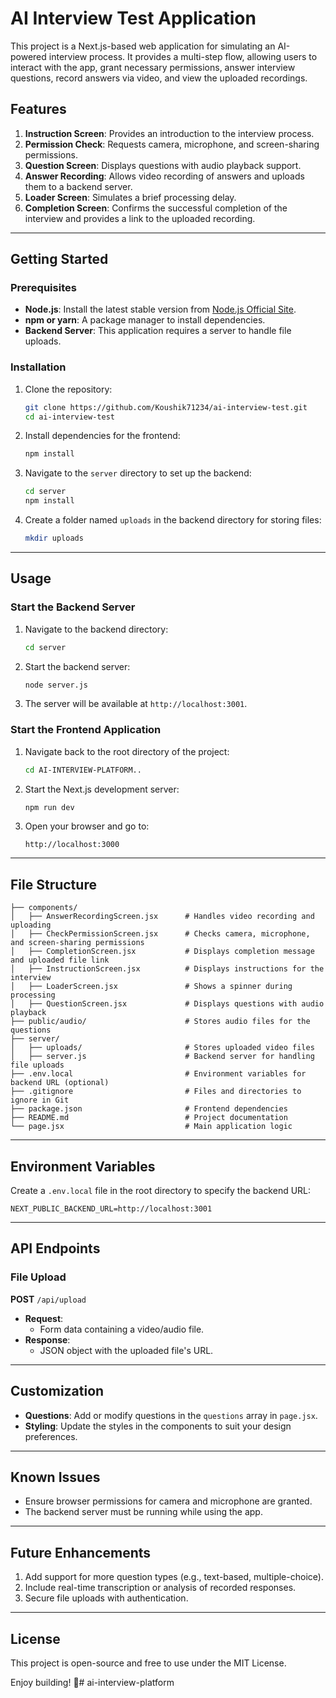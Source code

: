 # AI Interview Test Application

This project is a Next.js-based web application for simulating an AI-powered interview process. It provides a multi-step flow, allowing users to interact with the app, grant necessary permissions, answer interview questions, record answers via video, and view the uploaded recordings.

## Features
1. **Instruction Screen**: Provides an introduction to the interview process.
2. **Permission Check**: Requests camera, microphone, and screen-sharing permissions.
3. **Question Screen**: Displays questions with audio playback support.
4. **Answer Recording**: Allows video recording of answers and uploads them to a backend server.
5. **Loader Screen**: Simulates a brief processing delay.
6. **Completion Screen**: Confirms the successful completion of the interview and provides a link to the uploaded recording.

---

## Getting Started

### Prerequisites
- **Node.js**: Install the latest stable version from [Node.js Official Site](https://nodejs.org/).
- **npm or yarn**: A package manager to install dependencies.
- **Backend Server**: This application requires a server to handle file uploads.

### Installation
1. Clone the repository:
   ```bash
   git clone https://github.com/Koushik71234/ai-interview-test.git
   cd ai-interview-test
   ```

2. Install dependencies for the frontend:
   ```bash
   npm install
   ```

3. Navigate to the `server` directory to set up the backend:
   ```bash
   cd server
   npm install
   ```

4. Create a folder named `uploads` in the backend directory for storing files:
   ```bash
   mkdir uploads
   ```

---

## Usage

### Start the Backend Server
1. Navigate to the backend directory:
   ```bash
   cd server
   ```

2. Start the backend server:
   ```bash
   node server.js
   ```

3. The server will be available at `http://localhost:3001`.

### Start the Frontend Application
1. Navigate back to the root directory of the project:
   ```bash
   cd AI-INTERVIEW-PLATFORM..
   ```

2. Start the Next.js development server:
   ```bash
   npm run dev
   ```

3. Open your browser and go to:
   ```
   http://localhost:3000
   ```

---

## File Structure

```
├── components/
│   ├── AnswerRecordingScreen.jsx      # Handles video recording and uploading
│   ├── CheckPermissionScreen.jsx      # Checks camera, microphone, and screen-sharing permissions
│   ├── CompletionScreen.jsx           # Displays completion message and uploaded file link
│   ├── InstructionScreen.jsx          # Displays instructions for the interview
│   ├── LoaderScreen.jsx               # Shows a spinner during processing
│   ├── QuestionScreen.jsx             # Displays questions with audio playback
├── public/audio/                      # Stores audio files for the questions
├── server/
│   ├── uploads/                       # Stores uploaded video files
│   ├── server.js                      # Backend server for handling file uploads
├── .env.local                         # Environment variables for backend URL (optional)
├── .gitignore                         # Files and directories to ignore in Git
├── package.json                       # Frontend dependencies
├── README.md                          # Project documentation
└── page.jsx                           # Main application logic
```

---

## Environment Variables

Create a `.env.local` file in the root directory to specify the backend URL:

```
NEXT_PUBLIC_BACKEND_URL=http://localhost:3001
```

---

## API Endpoints

### File Upload
**POST** `/api/upload`

- **Request**: 
  - Form data containing a video/audio file.
- **Response**: 
  - JSON object with the uploaded file's URL.

---

## Customization

- **Questions**: Add or modify questions in the `questions` array in `page.jsx`.
- **Styling**: Update the styles in the components to suit your design preferences.

---

## Known Issues
- Ensure browser permissions for camera and microphone are granted.
- The backend server must be running while using the app.

---

## Future Enhancements
1. Add support for more question types (e.g., text-based, multiple-choice).
2. Include real-time transcription or analysis of recorded responses.
3. Secure file uploads with authentication.

---

## License
This project is open-source and free to use under the MIT License.

Enjoy building! 🎉#   a i - i n t e r v i e w - p l a t f o r m  
 